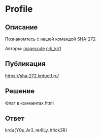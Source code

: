 # Profile

## Описание

Познакомтесь с нашей командой [SHA-272](https://sha-272.krductf.ru/)

Авторы: [magecode](https://t.me/magecode) [nik_kir1](https://t.me/ffkkuugguu)

## Публикация

https://sha-272.krductf.ru/

## Решение

Флаг в комментах html

## Ответ

krdu{Y0u_Ar3_re4lLy_h4ck3R}